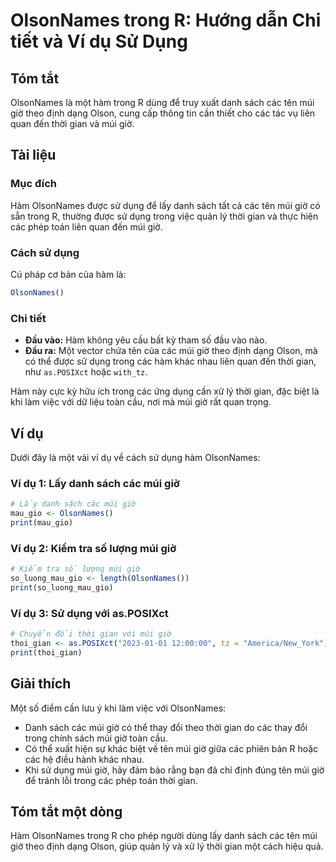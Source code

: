 <!--
Meta Description: # OlsonNames trong R: Hướng dẫn Chi tiết và Ví dụ Sử Dụng ## Tóm tắt OlsonNames là một hàm trong R dùng để truy xuất danh sách các tên múi giờ theo đị...
Meta Keywords: múi, giờ, các, olsonnames, trong
-->

# OlsonNames trong R: Hướng dẫn Chi tiết và Ví dụ Sử Dụng

## Tóm tắt
OlsonNames là một hàm trong R dùng để truy xuất danh sách các tên múi giờ theo định dạng Olson, cung cấp thông tin cần thiết cho các tác vụ liên quan đến thời gian và múi giờ.

## Tài liệu
### Mục đích
Hàm OlsonNames được sử dụng để lấy danh sách tất cả các tên múi giờ có sẵn trong R, thường được sử dụng trong việc quản lý thời gian và thực hiện các phép toán liên quan đến múi giờ.

### Cách sử dụng
Cú pháp cơ bản của hàm là:

```R
OlsonNames()
```

### Chi tiết
- **Đầu vào:** Hàm không yêu cầu bất kỳ tham số đầu vào nào.
- **Đầu ra:** Một vector chứa tên của các múi giờ theo định dạng Olson, mà có thể được sử dụng trong các hàm khác nhau liên quan đến thời gian, như `as.POSIXct` hoặc `with_tz`.

Hàm này cực kỳ hữu ích trong các ứng dụng cần xử lý thời gian, đặc biệt là khi làm việc với dữ liệu toàn cầu, nơi mà múi giờ rất quan trọng.

## Ví dụ
Dưới đây là một vài ví dụ về cách sử dụng hàm OlsonNames:

### Ví dụ 1: Lấy danh sách các múi giờ
```R
# Lấy danh sách các múi giờ
mau_gio <- OlsonNames()
print(mau_gio)
```

### Ví dụ 2: Kiểm tra số lượng múi giờ
```R
# Kiểm tra số lượng múi giờ
so_luong_mau_gio <- length(OlsonNames())
print(so_luong_mau_gio)
```

### Ví dụ 3: Sử dụng với as.POSIXct
```R
# Chuyển đổi thời gian với múi giờ
thoi_gian <- as.POSIXct("2023-01-01 12:00:00", tz = "America/New_York")
print(thoi_gian)
```

## Giải thích
Một số điểm cần lưu ý khi làm việc với OlsonNames:
- Danh sách các múi giờ có thể thay đổi theo thời gian do các thay đổi trong chính sách múi giờ toàn cầu.
- Có thể xuất hiện sự khác biệt về tên múi giờ giữa các phiên bản R hoặc các hệ điều hành khác nhau.
- Khi sử dụng múi giờ, hãy đảm bảo rằng bạn đã chỉ định đúng tên múi giờ để tránh lỗi trong các phép toán thời gian.

## Tóm tắt một dòng
Hàm OlsonNames trong R cho phép người dùng lấy danh sách các tên múi giờ theo định dạng Olson, giúp quản lý và xử lý thời gian một cách hiệu quả.